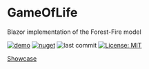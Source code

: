 # GameOfLife
Blazor implementation of the Forest-Fire model

[![demo](https://github.com/Timmoth/ForestFire/actions/workflows/demo.yml/badge.svg)](https://timmoth.github.io/ForestFire/)
[![nuget](https://img.shields.io/nuget/v/ForestFire.svg?style=flat&color=brightgreen)](https://www.nuget.org/packages/ForestFire/)
![last commit](https://img.shields.io/github/last-commit/Timmoth/ForestFire?style=flat&cacheSeconds=86000&color=brightgreen)
[![License: MIT](https://img.shields.io/badge/License-MIT-brightgreen.svg)](https://opensource.org/licenses/MIT)

[Showcase](https://timmoth.com/showcase/forestfire)
